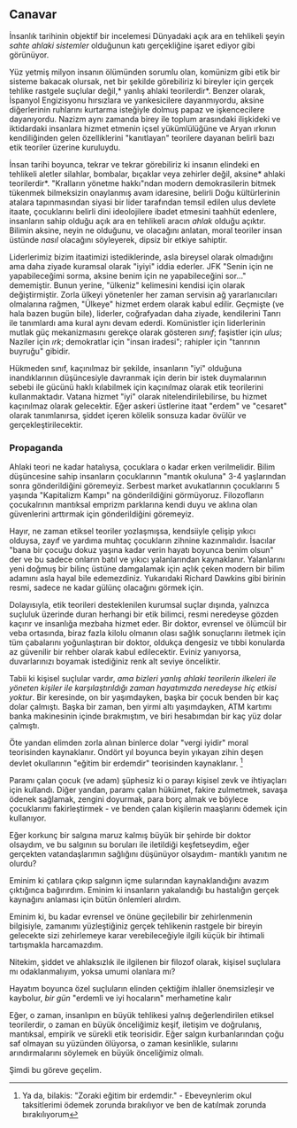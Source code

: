 ## Canavar

İnsanlık tarihinin objektif bir incelemesi Dünyadaki açık ara en tehlikeli şeyin *sahte ahlaki sistemler* olduğunun katı gerçekliğine işaret ediyor gibi görünüyor.

Yüz yetmiş milyon insanın ölümünden sorumlu olan, komünizm gibi etik bir sisteme bakacak olursak, net bir şekilde görebiliriz ki bireyler için gerçek tehlike rastgele suçlular değil,* yanlış ahlaki teorilerdir*. Benzer olarak, İspanyol Engizisyonu hırsızlara ve yankesicilere dayanmıyordu, aksine diğerlerinin ruhlarını kurtarma isteğiyle dolmuş papaz ve işkencecilere dayanıyordu. Nazizm aynı zamanda birey ile toplum arasındaki ilişkideki ve iktidardaki insanlara hizmet etmenin içsel yükümlülüğüne ve Aryan ırkının kendiliğinden gelen özelliklerini "kanıtlayan" teorilere dayanan belirli bazı etik teoriler üzerine kuruluydu.

İnsan tarihi boyunca, tekrar ve tekrar görebiliriz ki insanın elindeki en tehlikeli aletler silahlar, bombalar, bıçaklar veya zehirler değil, aksine* ahlaki teorilerdir*. "Kralların yönetme hakkı"ndan modern demokrasilerin bitmek tükenmek bilmeksizin onaylanmış avam idaresine, belirli Doğu kültürlerinin atalara tapınmasından siyasi bir lider tarafından temsil edilen ulus devlete itaate, çocuklarını belirli dini ideolojilere ibadet etmesini taahhüt edenlere, insanların sahip olduğu açık ara en tehlikeli aracın *ahlak* olduğu açıktır. Bilimin aksine, neyin ne olduğunu, ve olacağını anlatan, moral teoriler insan üstünde *nasıl* olacağını söyleyerek, dipsiz bir etkiye sahiptir.

Liderlerimiz bizim itaatimizi istediklerinde, asla bireysel olarak olmadığını ama daha ziyade kuramsal olarak "iyiyi" iddia ederler. JFK "Senin için ne yapabileceğimi sorma, aksine benim için ne yapabileceğini sor..." dememiştir. Bunun yerine, "ülkeniz" kelimesini kendisi için olarak değiştirmiştir. Zorla ülkeyi yönetenler her zaman servisin ağ yararlanıcıları olmalarına rağmen, "Ülkeye" hizmet erdem olarak kabul edilir. Geçmişte (ve hala bazen bugün bile), liderler, coğrafyadan daha ziyade, kendilerini Tanrı ile tanımlardı ama kural aynı devam ederdi. Komünistler için liderlerinin mutlak güç mekanizmasını gerekçe olarak gösteren *sınıf*; faşistler için *ulus*; Naziler için *ırk*; demokratlar için "insan iradesi"; rahipler için "tanrının buyruğu" gibidir.

Hükmeden sınıf, kaçınılmaz bir şekilde, insanların "iyi" olduğuna inandıklarının düşüncesiyle davranmak için derin bir istek duymalarının sebebi ile gücünü haklı kılabilmek için kaçınılmaz olarak etik teorilerini kullanmaktadır. Vatana hizmet "iyi" olarak nitelendirilebilirse, bu hizmet kaçınılmaz olarak gelecektir. Eğer askeri üstlerine itaat "erdem" ve "cesaret" olarak tanımlanırsa, şiddet içeren kölelik sonsuza kadar övülür ve gerçekleştirilecektir.

### Propaganda

Ahlaki teori ne kadar hatalıysa, çocuklara o kadar erken verilmelidir. Bilim düşüncesine sahip insanların çocuklarının "mantık okuluna" 3-4 yaşlarından sonra gönderildiğini göremeyiz. Serbest market avukatlarının çocuklarını 5 yaşında "Kapitalizm Kampı" na gönderildiğini görmüyoruz. Filozofların çocukalrının mantıksal emprizm parklarına kendi duyu ve aklına olan güvenlerini arttırmak için gönderildiğini göremeyiz.

Hayır, ne zaman etiksel teoriler yozlaşmışsa, kendsiiyle çelişip yıkıcı olduysa, zayıf ve yardıma muhtaç çocukların zihnine kazınmalıdır. İsacılar "bana bir çocuğu dokuz yaşına kadar verin hayatı boyunca benim olsun" der ve bu sadece onların batıl ve yıkıcı yalanlarından kaynaklanır. Yalanlarını yeni doğmuş bir bilinç üstüne damgalamak için açlık çeken modern bir bilim adamını asla hayal bile edemezdiniz. Yukarıdaki Richard Dawkins gibi birinin resmi, sadece ne kadar gülünç olacağını görmek için.

Dolayısıyla, etik teorileri desteklenilen kurumsal suçlar dışında, yalnızca suçluluk üzerinde duran herhangi bir etik bilimci, resmi neredeyse gözden kaçırır ve insanlığa mezbaha hizmet eder. Bir doktor, evrensel ve ölümcül bir veba ortasında, biraz fazla kilolu olmanın olası sağlık sonuçlarını iletmek için tüm çabalarını yoğunlaştıran bir doktor, oldukça dengesiz ve tıbbi konularda az güvenilir bir rehber olarak kabul edilecektir. Eviniz yanıyorsa, duvarlarınızı boyamak istediğiniz renk alt seviye önceliktir.

Tabii ki kişisel suçlular vardır, *ama bizleri yanlış ahlaki teorilerin ilkeleri ile yöneten kişiler ile karşılaştırıldığı zaman hayatımızda neredeyse hiç etkisi yoktur*. Bir keresinde, on bir yaşımdayken, başka bir çocuk benden bir kaç dolar çalmıştı. Başka bir zaman, ben yirmi altı yaşımdayken, ATM kartımı banka makinesinin içinde bırakmıştım, ve biri hesabımdan bir kaç yüz dolar çalmıştı.

Öte yandan elimden zorla alınan binlerce dolar "vergi iyidir" moral teorisinden kaynaklanır. Ondört yıl boyunca beyin yıkayan zihin deşen devlet okullarının "eğitim bir erdemdir" teorisinden kaynaklanır. [^12]

Paramı çalan çocuk (ve adam) şüphesiz ki o parayı kişisel zevk ve ihtiyaçları için kullandı. Diğer yandan, paramı çalan hükümet, fakire zulmetmek, savaşa ödenek sağlamak, zengini doyurmak, para borç almak ve böylece çocuklarımı fakirleştirmek - ve benden çalan kişilerin maaşlarını ödemek için kullanıyor.

Eğer korkunç bir salgına maruz kalmış büyük bir şehirde bir doktor olsaydım, ve bu salgının su boruları ile iletildiği keşfetseydim, eğer gerçekten vatandaşlarımın sağlığını düşünüyor olsaydım- mantıklı yanıtım ne olurdu?

Eminim ki çatılara çıkıp salgının içme sularından kaynaklandığını avazım çıktığınca bağırırdım. Eminim ki insanların yakalandığı bu hastalığın gerçek kaynağını anlaması için bütün önlemleri alırdım.

Eminim ki, bu kadar evrensel ve önüne geçilebilir bir zehirlenmenin bilgisiyle, zamanımı yüzleştiğiniz gerçek tehlikenin rastgele bir bireyin gelecekte sizi zehirlemeye karar verebileceğiyle ilgili küçük bir ihtimali tartışmakla harcamazdım.

Nitekim, şiddet ve ahlaksızlık ile ilgilenen bir filozof olarak, kişisel suçlulara mı odaklanmalıyım, yoksa umumi olanlara mı?

Hayatım boyunca özel suçluların elinden çektiğim ihlaller önemsizleşir ve kaybolur, *bir gün* "erdemli ve iyi hocaların" merhametine kalır

Eğer, o zaman, insanlıpın en büyük tehlikesi yalnış değerlendirilen etiksel teorilerdir, o zaman en büyük önceliğimiz keşif, iletişim ve doğrulanış, mantıksal, empirik ve sürekli etik teorisidir. Eğer salgın kurbanlarından çoğu saf olmayan su yüzünden ölüyorsa, o zaman kesinlikle, sularını arındırmalarını söylemek en büyük önceliğimiz olmalı.

Şimdi bu göreve geçelim.

[^12]: Ya da, bilakis: "Zoraki eğitim bir erdemdir." - Ebeveynlerim okul taksitlerimi ödemek zorunda bırakılıyor ve ben de katılmak zorunda bırakılıyorum